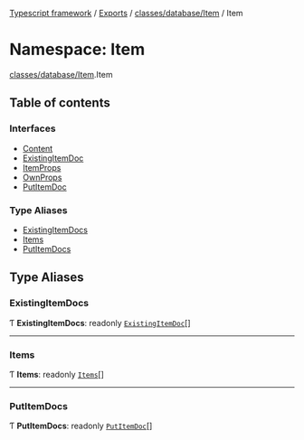 [Typescript framework](../index.md) / [Exports](../modules.md) / [classes/database/Item](classes_database_Item.md) / Item

# Namespace: Item

[classes/database/Item](classes_database_Item.md).Item

## Table of contents

### Interfaces

- [Content](../interfaces/classes_database_Item.Item.Content.md)
- [ExistingItemDoc](../interfaces/classes_database_Item.Item.ExistingItemDoc.md)
- [ItemProps](../interfaces/classes_database_Item.Item.ItemProps.md)
- [OwnProps](../interfaces/classes_database_Item.Item.OwnProps.md)
- [PutItemDoc](../interfaces/classes_database_Item.Item.PutItemDoc.md)

### Type Aliases

- [ExistingItemDocs](classes_database_Item.Item.md#existingitemdocs)
- [Items](classes_database_Item.Item.md#items)
- [PutItemDocs](classes_database_Item.Item.md#putitemdocs)

## Type Aliases

### ExistingItemDocs

Ƭ **ExistingItemDocs**: readonly [`ExistingItemDoc`](../interfaces/classes_database_Item.Item.ExistingItemDoc.md)[]

___

### Items

Ƭ **Items**: readonly [`Items`](classes_database_Item.Item.md#items)[]

___

### PutItemDocs

Ƭ **PutItemDocs**: readonly [`PutItemDoc`](../interfaces/classes_database_Item.Item.PutItemDoc.md)[]
